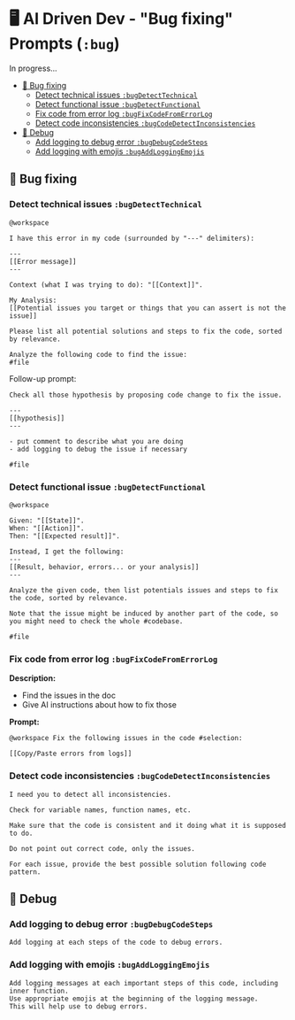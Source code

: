 # 🖥️ AI Driven Dev - "Bug fixing" Prompts (`:bug`)

In progress...

- [🐛 Bug fixing](#-bug-fixing)
  - [Detect technical issues `:bugDetectTechnical`](#detect-technical-issues-bugdetecttechnical)
  - [Detect functional issue `:bugDetectFunctional`](#detect-functional-issue-bugdetectfunctional)
  - [Fix code from error log `:bugFixCodeFromErrorLog`](#fix-code-from-error-log-bugfixcodefromerrorlog)
  - [Detect code inconsistencies `:bugCodeDetectInconsistencies`](#detect-code-inconsistencies-bugcodedetectinconsistencies)
- [🔫 Debug](#-debug)
  - [Add logging to debug error `:bugDebugCodeSteps`](#add-logging-to-debug-error-bugdebugcodesteps)
  - [Add logging with emojis `:bugAddLoggingEmojis`](#add-logging-with-emojis-bugaddloggingemojis)

## 🐛 Bug fixing

### Detect technical issues `:bugDetectTechnical`

```text
@workspace

I have this error in my code (surrounded by "---" delimiters):

---
[[Error message]]
---

Context (what I was trying to do): "[[Context]]".

My Analysis: 
[[Potential issues you target or things that you can assert is not the issue]]

Please list all potential solutions and steps to fix the code, sorted by relevance.

Analyze the following code to find the issue: 
#file
```

Follow-up prompt:

```text
Check all those hypothesis by proposing code change to fix the issue.

---
[[hypothesis]]
---

- put comment to describe what you are doing
- add logging to debug the issue if necessary

#file
```

### Detect functional issue `:bugDetectFunctional`

```text
@workspace

Given: "[[State]]".
When: "[[Action]]".
Then: "[[Expected result]]".

Instead, I get the following:
---
[[Result, behavior, errors... or your analysis]]
---

Analyze the given code, then list potentials issues and steps to fix the code, sorted by relevance.

Note that the issue might be induced by another part of the code, so you might need to check the whole #codebase.

#file
```

### Fix code from error log `:bugFixCodeFromErrorLog`

**Description:**

- Find the issues in the doc
- Give AI instructions about how to fix those

**Prompt:**

```text
@workspace Fix the following issues in the code #selection:

[[Copy/Paste errors from logs]]
```

### Detect code inconsistencies `:bugCodeDetectInconsistencies`

```text
I need you to detect all inconsistencies.

Check for variable names, function names, etc.

Make sure that the code is consistent and it doing what it is supposed to do.

Do not point out correct code, only the issues.

For each issue, provide the best possible solution following code pattern.
```

## 🔫 Debug

### Add logging to debug error `:bugDebugCodeSteps`

```text
Add logging at each steps of the code to debug errors.
```

### Add logging with emojis `:bugAddLoggingEmojis`

```text
Add logging messages at each important steps of this code, including inner function.
Use appropriate emojis at the beginning of the logging message.
This will help use to debug errors.
```
